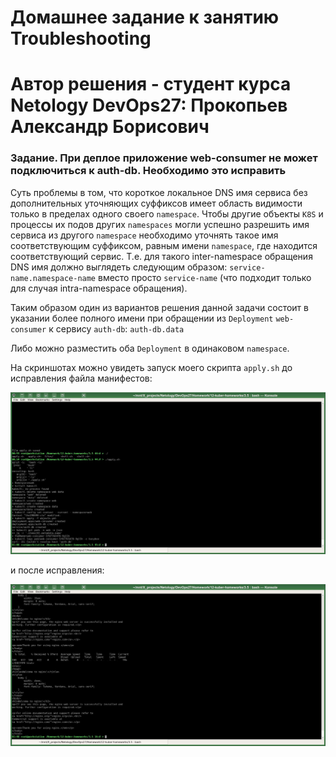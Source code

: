 # Домашнее задание к занятию Troubleshooting
# Автор решения - студент курса Netology DevOps27: Прокопьев Александр Борисович

### Задание. При деплое приложение web-consumer не может подключиться к auth-db. Необходимо это исправить

Суть проблемы в том, что короткое локальное DNS имя сервиса без дополнительных уточняющих суффиксов имеет область видимости только в пределах одного своего `namespace`. Чтобы другие объекты `K8S` и процессы их подов других `namespaces` могли успешно разрешить имя сервиса из другого `namespace` необходимо уточнять такое имя соответствующим суффиксом, равным имени `namespace`, где находится соответствующий сервис.
Т.е. для такого inter-namespace обращения DNS имя должно выглядеть следующим образом: `service-name.namespace-name` вместо просто `service-name` (что подходит только для случая intra-namespace обращения). 

Таким образом один из вариантов решения данной задачи состоит в указании более полного имени при обращении из `Deployment` `web-consumer` к сервису `auth-db`: `auth-db.data`

Либо можно разместить оба `Deployment` в одинаковом `namespace`.

На скриншотах можно увидеть запуск моего скрипта `apply.sh` до исправления файла манифестов:

![](images/before_fix.jpg)

 и после исправления:

![](images/after_fix.jpg)

